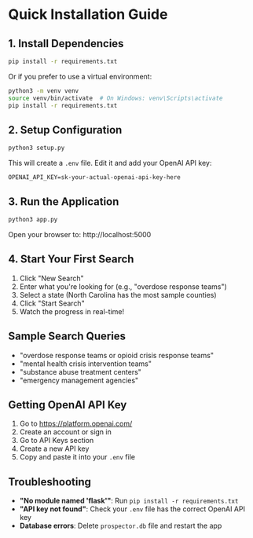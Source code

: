 # Quick Installation Guide

## 1. Install Dependencies

```bash
pip install -r requirements.txt
```

Or if you prefer to use a virtual environment:

```bash
python3 -m venv venv
source venv/bin/activate  # On Windows: venv\Scripts\activate
pip install -r requirements.txt
```

## 2. Setup Configuration

```bash
python3 setup.py
```

This will create a `.env` file. Edit it and add your OpenAI API key:

```env
OPENAI_API_KEY=sk-your-actual-openai-api-key-here
```

## 3. Run the Application

```bash
python3 app.py
```

Open your browser to: http://localhost:5000

## 4. Start Your First Search

1. Click "New Search"
2. Enter what you're looking for (e.g., "overdose response teams")
3. Select a state (North Carolina has the most sample counties)
4. Click "Start Search"
5. Watch the progress in real-time!

## Sample Search Queries

- "overdose response teams or opioid crisis response teams"
- "mental health crisis intervention teams" 
- "substance abuse treatment centers"
- "emergency management agencies"

## Getting OpenAI API Key

1. Go to https://platform.openai.com/
2. Create an account or sign in
3. Go to API Keys section
4. Create a new API key
5. Copy and paste it into your `.env` file

## Troubleshooting

- **"No module named 'flask'"**: Run `pip install -r requirements.txt`
- **"API key not found"**: Check your `.env` file has the correct OpenAI API key
- **Database errors**: Delete `prospector.db` file and restart the app
